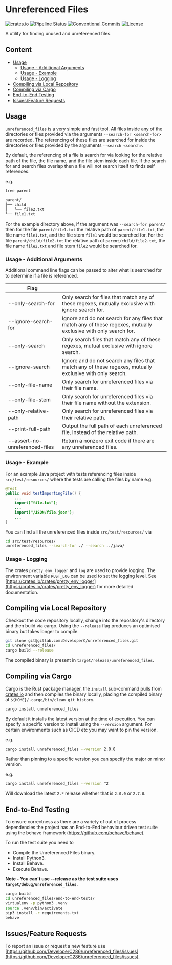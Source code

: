 # Unreferenced Files
[![crates.io](https://img.shields.io/crates/v/unreferenced_files)](https://crates.io/crates/unreferenced_files)
[![Pipeline Status](https://gitlab.com/DeveloperC/unreferenced_files/badges/master/pipeline.svg)](https://gitlab.com/DeveloperC/unreferenced_files/-/pipelines)
[![Conventional Commits](https://img.shields.io/badge/Conventional%20Commits-1.0.0-yellow.svg)](https://conventionalcommits.org)
[![License](https://img.shields.io/badge/License-AGPLv3-blue.svg)](https://www.gnu.org/licenses/agpl-3.0)


A utility for finding unused and unreferenced files.


## Content
 * [Usage](#usage)
    + [Usage - Additional Arguments](#usage-additional-arguments)
    + [Usage - Example](#usage-example)
    + [Usage - Logging](#usage-logging)
 * [Compiling via Local Repository](#compiling-via-local-repository)
 * [Compiling via Cargo](#compiling-via-cargo)
 * [End-to-End Testing](#end-to-end-testing)
 * [Issues/Feature Requests](#issuesfeature-requests)


## Usage
`unreferenced_files` is a very simple and fast tool.
All files inside any of the directories or files provided via the arguments `--search-for <search-for>` are recorded.
The referencing of these files are searched for inside the directories or files provided by the arguments `--search <search>`.

By default, the referencing of a file is search for via looking for the relative path of the file, the file name, and the file stem inside each file.
If the search for and search files overlap then a file will not search itself to finds self references.

e.g.

```sh
tree parent

parent/
├── child
│   └── file2.txt
└── file1.txt
```

For the example directory above, if the argument was `--search-for parent/` then for the file `parent/file1.txt` the relative path of `parent/file1.txt`, the file name `file1.txt`, and the file stem `file1` would be searched for.
For the file `parent/child/file2.txt` the relative path of `parent/child/file2.txt`, the file name `file2.txt` and file stem `file2` would be searched for.


### Usage - Additional Arguments

Additional command line flags can be passed to alter what is searched for to determine if a file is referenced.

| Flag                      | |
|---------------------------|-|
| --only-search-for | Only search for files that match any of these regexes, mutually exclusive with ignore search for. |
| --ignore-search-for | Ignore and do not search for any files that match any of these regexes, mutually exclusive with only search for. |
| --only-search | Only search files that match any of these regexes, mutual exclusive with ignore search. |
| --ignore-search | Ignore and do not search any files that match any of these regexes, mutually exclusive with only search. |
| --only-file-name | Only search for unreferenced files via their file name. |
| --only-file-stem | Only search for unreferenced files via their file name without the extension. |
| --only-relative-path | Only search for unreferenced files via their relative path. |
| --print-full-path | Output the full path of each unreferenced file, instead of the relative path. |
| --assert-no-unreferenced-files | Return a nonzero exit code if there are any unreferenced files. |


### Usage - Example
For an example Java project with tests referencing files  inside `src/test/resources/` where the tests are calling the files by name e.g.

```java
@Test
public void testImportingFile() {
    ...
    import("file.txt");
    ...
    import("/JSON/file.json");
    ...
}
```

You can find all the unreferenced files inside `src/test/resources/` via

```sh
cd src/test/resources/
unreferenced_files --search-for ./ --search ../java/
```


### Usage - Logging
The crates `pretty_env_logger` and `log` are used to provide logging.
The environment variable `RUST_LOG` can be used to set the logging level.
See [https://crates.io/crates/pretty_env_logger](https://crates.io/crates/pretty_env_logger) for more detailed documentation.


## Compiling via Local Repository
Checkout the code repository locally, change into the repository's directory and then build via cargo.
Using the `--release` flag produces an optimised binary but takes longer to compile.

```sh
git clone git@gitlab.com:DeveloperC/unreferenced_files.git
cd unreferenced_files/
cargo build --release
```

The compiled binary is present in `target/release/unreferenced_files`.


## Compiling via Cargo
Cargo is the Rust package manager, the `install` sub-command pulls from [crates.io](https://crates.io/crates/clean_git_history) and then compiles the binary locally, placing the compiled binary at `${HOME}/.cargo/bin/clean_git_history`.

```sh
cargo install unreferenced_files
```

By default it installs the latest version at the time of execution.
You can specify a specific version to install using the `--version` argument.
For certain environments such as CICD etc you may want to pin the version.

e.g.

```sh
cargo install unreferenced_files --version 2.0.0
```

Rather than pinning to a specific version you can specify the major or minor version.

e.g.

```sh
cargo install unreferenced_files --version ^2
```

Will download the latest `2.*` release whether that is `2.0.0` or `2.7.0`.


## End-to-End Testing
To ensure correctness as there are a variety of out of process dependencies the project has an End-to-End behaviour driven test suite using the behave framework (https://github.com/behave/behave).

To run the test suite you need to
 - Compile the Unreferenced Files binary.
 - Install Python3.
 - Install Behave.
 - Execute Behave.

__Note - You can't use --release as the test suite uses `target/debug/unreferenced_files`.__

```sh
cargo build
cd unreferenced_files/end-to-end-tests/
virtualenv -p python3 .venv
source .venv/bin/activate
pip3 install -r requirements.txt
behave
```


## Issues/Feature Requests
To report an issue or request a new feature use [https://github.com/DeveloperC286/unreferenced_files/issues](https://github.com/DeveloperC286/unreferenced_files/issues).
